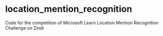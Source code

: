 # location_mention_recognition
Code for the competition of Microsoft Learn Location Mention Recognition Challenge on Zindi
